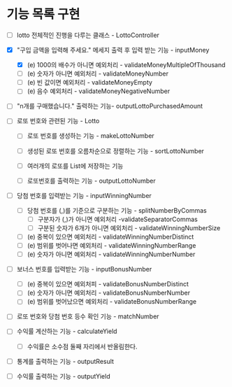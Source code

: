 # 기능 목록 구현
- [ ] lotto 전체적인 진행을 다루는 클래스 - LottoController

- [x] "구입 금액을 입력해 주세요." 메세지 출력 후 입력 받는 기능 - inputMoney
  - [x] (e) 1000의 배수가 아니면 예외처리 - validateMoneyMultipleOfThousand
  - [ ] (e) 숫자가 아니면 예외처리 - validateMoneyNumber
  - [ ] (e) 빈 값이면 예외처리 - validateMoneyEmpty
  - [ ] (e) 음수 예외처리 - validateMoneyNegativeNumber

- [ ] "n개를 구매했습니다." 출력하는 기능- outputLottoPurchasedAmount

- [ ] 로또 번호와 관련된 기능 - Lotto
  - [ ] 로또 번호를 생성하는 기능 - makeLottoNumber
  - [ ] 생성된 로또 번호를 오름차순으로 정렬하는 기능 - sortLottoNumber
  - [ ] 여러개의 로또를 List에 저장하는 기능 
  - [ ] 로또번호를 출력하는 기능 - outputLottoNumber


- [ ] 당첨 번호를 입력받는 기능 - inputWinningNumber
  - [ ] 당첨 번호를 (,)를 기준으로 구분하는 기능 - splitNumberByCommas
    - [ ] 구분자가 (,)가 아니면 예외처리 -validateSeparatorCommas
    - [ ] 구분된 숫자가 6개가 아니면 예외처리 - validateWinningNumberSize
  - [ ] (e) 중복이 있으면 예외처리 - validateWinningNumberDistinct
  - [ ] (e) 범위를 벗어나면 예외처리  - validateWinningNumberRange
  - [ ] (e) 숫자가 아니면 예외처리 - validateWinningNumberNumber
  
- [ ] 보너스 번호를 입력받는 기능 - inputBonusNumber 
  - [ ] (e) 중복이 있으면 예외처피 - validateBonusNumberDistinct
  - [ ] (e) 숫자가 아니면 예외처리 - validateBonusNumberNumber
  - [ ] (e) 범위를 벗어났으면 예외처리 - validateBonusNumberRange

- [ ] 로또 번호와 당첨 번호 등수 확인 기능 - matchNumber

- [ ] 수익률 계산하는 기능 - calculateYield
  - [ ] 수익률은 소수점 둘째 자리에서 반올림한다.
          
- [ ] 통계를 출력하는 기능 - outputResult
          
- [ ] 수익률 출력하는 기능 - outputYield


 
